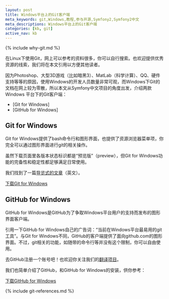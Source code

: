 ```yaml
---
layout: post
title: Windows平台上的Git客户端
meta_keywords: git,Windows,教程,参与开源,Symfony2,Symfony2中文
meta_descriptions: Windows平台上的Git客户端
categories: [kb, git]
active_nav: kb
---
```


{% include why-git.md %}

在Linux下使用Git，网上可以参考的资料很多，你可以自行搜索。也欢迎提供优秀资源的线索，我们将在本文引用以方便其他读者。

因为Photoshop、大型3D游戏（比如暗黑3）、MatLab（科学计算）、QQ、硬件支持等等的原因，使用Windows的开发人员数量非常可观，而Windows下Git的文档在网上较为零散，所以本文从Symfony中文项目的角度出发，介绍两款Windows
平台下的Git客户端：

* [Git for Windows]
* [GitHub for Windows]

Git for Windows
---------------

Git for Windows提供了bash命令行和图形界面，也提供了资源浏览器菜单项，你完全可以通过图形界面进行git的相关操作。

虽然下载页面里各版本状态标识都是“预览版”（preview），但Git for Windows功能的完备性和稳定性都足够满足日常使用。

我们找到了一篇[导览式的文章](http://nathanj.github.com/gitguide/tour.html)（英文）。

<p><a class="btn btn-primary" href="https://code.google.com/p/msysgit/downloads/list" target="_blank">下载Git for Windows</a></p>

GitHub for Windows
------------------

GitHub for Windows是GitHub为了争取Windows平台用户的支持而发布的图形界面客户端。

引用一下GitHub for Windows自己的广告词：“当前在Windows平台最易用的git工具”。与Git for Windows不同，GitHub的客户端提供了面向github.com的图形界面。不过，git相关的功能，如随带的命令行等并没有这个限制，你可以自由使用。

去GitHub注册一个账号吧！也欢迎你关注我们的<a href="https://github.com/modi/symfony-docs-chs" target="_blank">翻译项目</a>。

我们也简单介绍了GitHub，和GitHub for Windows的安装，供你参考：

<p><a class="btn btn-primary" href="http://windows.github.com/" target="_blank">下载GitHub for Windows</a></p> 

{% include git-references.md %}

